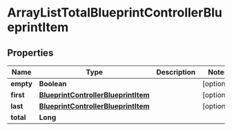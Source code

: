 

# ArrayListTotalBlueprintControllerBlueprintItem


## Properties

| Name | Type | Description | Notes |
|------------ | ------------- | ------------- | -------------|
|**empty** | **Boolean** |  |  [optional] |
|**first** | [**BlueprintControllerBlueprintItem**](BlueprintControllerBlueprintItem.md) |  |  [optional] |
|**last** | [**BlueprintControllerBlueprintItem**](BlueprintControllerBlueprintItem.md) |  |  [optional] |
|**total** | **Long** |  |  |



